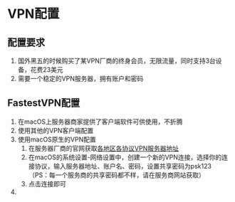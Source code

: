 # VPN配置

## 配置要求

1. 国外黑五的时候购买了某VPN厂商的终身会员，无限流量，同时支持3台设备，花费23美元
2. 需要一个稳定的VPN服务器，拥有账户和密码

## FastestVPN配置

1. 在macOS上服务器商家提供了客户端软件可供使用，不折腾
2. 使用其他的VPN客户端配置
3. 使用macOS原生的VPN配置
   1. 在服务器厂商的官网获取[各地区各协议VPN服务器地址](https://support.fastestvpn.com/vpn-servers)
   2. 在macOS的系统设置-网络设置中，创建一个新的VPN连接，选择你的连接协议，输入服务器地址、账户名、密码，设置共享密码为psk123（PS：每一个服务商的共享密码都不样，请在服务商网站获取）
   3. 点击连接即可
4. 